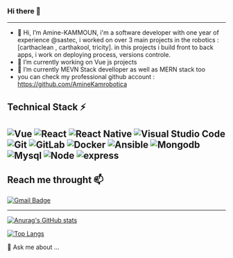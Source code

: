 ### Hi there 👋

---

- 👋 Hi, I’m Amine-KAMMOUN, i'm a software developer with one year of experience @sastec, i worked on over 3 main projects in the robotics :[carthaclean , carthakool, tricity]. in this projects i build front to back apps, i work on deploying process, versions controle.
- 🔭 I’m currently working on Vue js projects
- 🌱 I’m currently MEVN Stack develloper as well as MERN stack too
- you can check my professional github account : https://github.com/AmineKamrobotica
## Technical Stack ⚡
## ![Vue](https://img.shields.io/badge/vue-js-blue?style=for-the-badge&logo=vue&logoColor=%2361DAFB) ![React](https://img.shields.io/badge/react-%2320232a.svg?style=for-the-badge&logo=react&logoColor=%2361DAFB) ![React Native](https://img.shields.io/badge/react_native-%2320232a.svg?style=for-the-badge&logo=react&logoColor=%2361DAFB) ![Visual Studio Code](https://img.shields.io/badge/Visual%20Studio%20Code-0078d7.svg?style=for-the-badge&logo=visual-studio-code&logoColor=white) ![Git](https://img.shields.io/badge/git-%23F05033.svg?style=for-the-badge&logo=git&logoColor=white) ![GitLab](https://img.shields.io/badge/gitlab-%23181717.svg?style=for-the-badge&logo=gitlab&logoColor=white) ![Docker](https://img.shields.io/badge/docker-%23181717.svg?style=for-the-badge&logo=docker&logoColor=blue) ![Ansible](https://img.shields.io/badge/ansible-%23181717.svg?style=for-the-badge&logo=ansible&logoColor=white) ![Mongodb](https://img.shields.io/badge/mongodb-%23181717.svg?style=for-the-badge&logo=mongodb&logoColor=green) ![Mysql](https://img.shields.io/badge/mysql-%23181717.svg?style=for-the-badge&logo=mysql&logoColor=white) ![Node](https://img.shields.io/badge/node-%23181717.svg?style=for-the-badge&logo=node&logoColor=white) ![express](https://img.shields.io/badge/express-%23181717.svg?style=for-the-badge&logo=express&logoColor=white)
## Reach me throught 📫

[![Gmail Badge](https://img.shields.io/badge/-aminekammoun55@gmail.com-c14438?style=for-the-badge&logo=Gmail&logoColor=white&link=mailto:aminekammoun55@gmail.com)](mailto:aminekammoun55@gmail.com)

---

[![Anurag's GitHub stats](https://github-readme-stats.vercel.app/api?username=aminkammoun)](https://github.com/anuraghazra/github-readme-stats)

[![Top Langs](https://github-readme-stats.vercel.app/api/top-langs/?username=aminkammoun&layout=compact)](https://github.com/anuraghazra/github-readme-stats)

💬 Ask me about ...
<!--
**Jm-Zion/Jm-Zion** is a ✨ _special_ ✨ repository because its `README.md` (this file) appears on your GitHub profile.

Here are some ideas to get you started:

- 🔭 I’m currently working on ...
- 🌱 I’m currently learning ...
- 👯 I’m looking to collaborate on ...
- 🤔 I’m looking for help with ...

- 📫 How to reach me: ...
- 😄 Pronouns: ...
- ⚡ Fun fact: ... main 
-->
